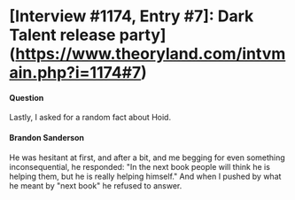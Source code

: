 # [Interview #1174, Entry #7]: Dark Talent release party](https://www.theoryland.com/intvmain.php?i=1174#7)

#### Question

Lastly, I asked for a random fact about Hoid.

#### Brandon Sanderson

He was hesitant at first, and after a bit, and me begging for even something inconsequential, he responded: "In the next book people will think he is helping them, but he is really helping himself." And when I pushed by what he meant by "next book" he refused to answer.

